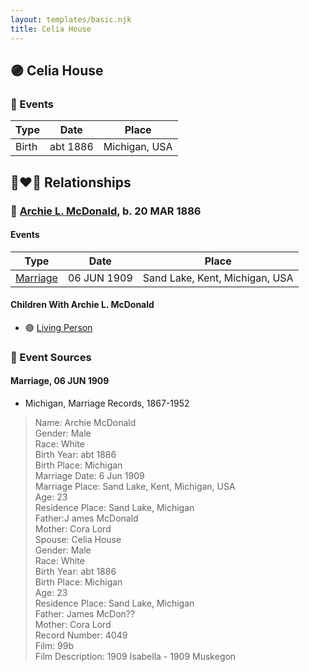 ```yaml
---
layout: templates/basic.njk
title: Celia House
---
```

## 🟣 Celia House

### 📆 Events

Type | Date | Place
------ | ------ | ------
Birth | abt 1886 | Michigan, USA

## 👩‍❤️‍👨 Relationships

### 🔵 [Archie L. McDonald](/people/5/52644506), b. 20 MAR 1886

#### Events

Type | Date | Place
------ | ------ | ------
[Marriage](#event-1824392e-9a54-4574-a177-d76c75a78402) | 06 JUN 1909 | Sand Lake, Kent, Michigan, USA
#### Children With Archie L. McDonald
* 🟣 [Living Person](/people/1/1324224)
### 📰 Event Sources

#### <a id="event-1824392e-9a54-4574-a177-d76c75a78402"></a> Marriage, 06 JUN 1909
* Michigan, Marriage Records, 1867-1952
>   
  > Name: Archie McDonald  
  > Gender: Male  
  > Race: White  
  > Birth Year: abt 1886  
  > Birth Place: Michigan  
  > Marriage Date: 6 Jun 1909  
  > Marriage Place: Sand Lake, Kent, Michigan, USA  
  > Age: 23  
  > Residence Place: Sand Lake, Michigan  
  > Father:J ames McDonald  
  > Mother: Cora Lord  
  > Spouse: Celia House  
  > Gender: Male  
  > Race: White  
  > Birth Year: abt 1886  
  > Birth Place: Michigan  
  > Age: 23  
  > Residence Place: Sand Lake, Michigan  
  > Father: James McDon??  
  > Mother: Cora Lord  
  > Record Number: 4049  
  > Film: 99b  
  > Film Description: 1909 Isabella - 1909 Muskegon
